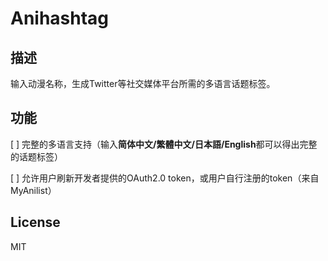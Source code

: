# Anihashtag

## 描述

输入动漫名称，生成Twitter等社交媒体平台所需的多语言话题标签。


## 功能

[ ] 完整的多语言支持（输入**简体中文/繁體中文/日本語/English**都可以得出完整的话题标签）

[ ] 允许用户刷新开发者提供的OAuth2.0 token，或用户自行注册的token（来自MyAnilist）


## License 

MIT
